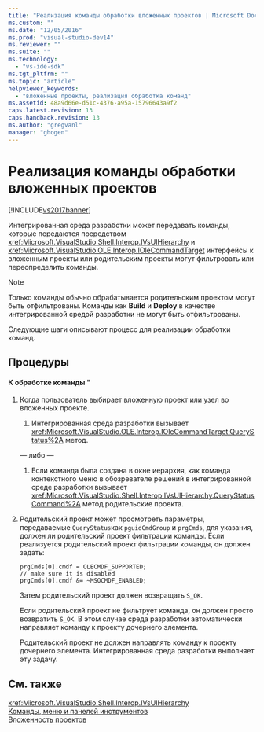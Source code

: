 ```yaml
---
title: "Реализация команды обработки вложенных проектов | Microsoft Docs"
ms.custom: ""
ms.date: "12/05/2016"
ms.prod: "visual-studio-dev14"
ms.reviewer: ""
ms.suite: ""
ms.technology: 
  - "vs-ide-sdk"
ms.tgt_pltfrm: ""
ms.topic: "article"
helpviewer_keywords: 
  - "вложенные проекты, реализация обработка команд"
ms.assetid: 48a9d66e-d51c-4376-a95a-15796643a9f2
caps.latest.revision: 13
caps.handback.revision: 13
ms.author: "gregvanl"
manager: "ghogen"
---
```

# Реализация команды обработки вложенных проектов
[!INCLUDE[vs2017banner](../../code-quality/includes/vs2017banner.md)]

Интегрированная среда разработки может передавать команды, которые передаются посредством <xref:Microsoft.VisualStudio.Shell.Interop.IVsUIHierarchy> и  <xref:Microsoft.VisualStudio.OLE.Interop.IOleCommandTarget> интерфейсы к вложенным проекты или родительским проекты могут фильтровать или переопределить команды.  
  
> [!NOTE]
>  Только команды обычно обрабатывается родительским проектом могут быть отфильтрованы.  Команды как **Build** и  **Deploy** в качестве интегрированной средой разработки не могут быть отфильтрованы.  
  
 Следующие шаги описывают процесс для реализации обработки команд.  
  
## Процедуры  
  
#### К обработке команды "  
  
1.  Когда пользователь выбирает вложенную проект или узел во вложенных проекте.  
  
    1.  Интегрированная среда разработки вызывает <xref:Microsoft.VisualStudio.OLE.Interop.IOleCommandTarget.QueryStatus%2A> метод.  
  
     — либо —  
  
    1.  Если команда была создана в окне иерархия, как команда контекстного меню в обозревателе решений в интегрированной среде разработки вызывает <xref:Microsoft.VisualStudio.Shell.Interop.IVsUIHierarchy.QueryStatusCommand%2A> метод родительские проекта.  
  
2.  Родительский проект может просмотреть параметры, передаваемые `QueryStatus`как  `pguidCmdGroup` и  `prgCmds`, для указания, должен ли родительский проект фильтрации команды.  Если реализуется родительский проект фильтрации команды, он должен задать:  
  
    ```  
    prgCmds[0].cmdf = OLECMDF_SUPPORTED;  
    // make sure it is disabled  
    prgCmds[0].cmdf &= ~MSOCMDF_ENABLED;  
    ```  
  
     Затем родительский проект должен возвращать `S_OK`.  
  
     Если родительский проект не фильтрует команда, он должен просто возвратить `S_OK`.  В этом случае среда разработки автоматически направляет команду к проекту дочернего элемента.  
  
     Родительский проект не должен направлять команду к проекту дочернего элемента.  Интегрированная среда разработки выполняет эту задачу.  
  
## См. также  
 <xref:Microsoft.VisualStudio.Shell.Interop.IVsUIHierarchy>   
 [Команды, меню и панелей инструментов](../../extensibility/internals/commands-menus-and-toolbars.md)   
 [Вложенность проектов](../../extensibility/internals/nesting-projects.md)
